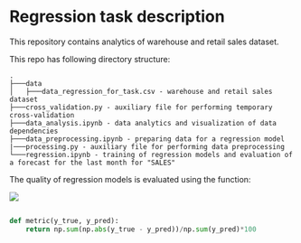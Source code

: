 # Regression task description
This repository contains analytics of warehouse and retail sales dataset. 

This repo has following directory structure:
```
.
├───data
│   ├───data_regression_for_task.csv - warehouse and retail sales dataset
├───cross_validation.py - auxiliary file for performing temporary cross-validation
├───data_analysis.ipynb - data analytics and visualization of data dependencies
├───data_preprocessing.ipynb - preparing data for a regression model
|───processing.py - auxiliary file for performing data preprocessing
└───regression.ipynb - training of regression models and evaluation of a forecast for the last month for "SALES"
```

The quality of regression models is evaluated using the function:

<img src="https://render.githubusercontent.com/render/math?math=\Large\text\Large{{Metric}\left(y_{true}, y_{pred}\right) = 100*\frac{\sum\big|y_{true} - y_{pred}\big|}{\sum y_{pred}}}">

```python

def metric(y_true, y_pred):
    return np.sum(np.abs(y_true - y_pred))/np.sum(y_pred)*100
```
